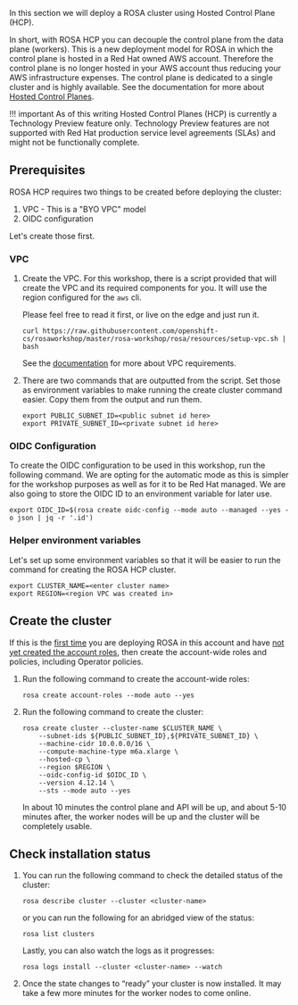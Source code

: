 In this section we will deploy a ROSA cluster using Hosted Control Plane (HCP).  

In short, with ROSA HCP you can decouple the control plane from the data plane (workers).  This is a new deployment model for ROSA in which the control plane is hosted in a Red Hat owned AWS account.  Therefore the control plane is no longer hosted in your AWS account thus reducing your AWS infrastructure expenses. The control plane is dedicated to a single cluster and is highly available. See the documentation for more about [Hosted Control Planes](https://docs.openshift.com/container-platform/4.12/architecture/control-plane.html#hosted-control-planes-overview_control-plane).

!!! important
    As of this writing Hosted Control Planes (HCP) is currently a Technology Preview feature only. Technology Preview features are not supported with Red Hat production service level agreements (SLAs) and might not be functionally complete. 

## Prerequisites

ROSA HCP requires two things to be created before deploying the cluster:

1. VPC - This is a "BYO VPC" model
1. OIDC configuration

Let's create those first.

### VPC

1. Create the VPC. For this workshop, there is a script provided that will create the VPC and its required components for you. It will use the region configured for the `aws` cli.

    Please feel free to read it first, or live on the edge and just run it.

    ```
    curl https://raw.githubusercontent.com/openshift-cs/rosaworkshop/master/rosa-workshop/rosa/resources/setup-vpc.sh | bash
    ```

    See the [documentation](https://docs.openshift.com/rosa/rosa_planning/rosa-sts-aws-prereqs.html#rosa-vpc_rosa-sts-aws-prereqs) for more about VPC requirements.

1. There are two commands that are outputted from the script. Set those as environment variables to make running the create cluster command easier. Copy them from the output and run them.

    ```
    export PUBLIC_SUBNET_ID=<public subnet id here>
    export PRIVATE_SUBNET_ID=<private subnet id here>
    ```

### OIDC Configuration

To create the OIDC configuration to be used in this workshop, run the following command.  We are opting for the automatic mode as this is simpler for the workshop purposes as well as for it to be Red Hat managed. We are also going to store the OIDC ID to an environment variable for later use.

```
export OIDC_ID=$(rosa create oidc-config --mode auto --managed --yes -o json | jq -r '.id')
```

### Helper environment variables

Let's set up some environment variables so that it will be easier to run the command for creating the ROSA HCP cluster.

```
export CLUSTER_NAME=<enter cluster name>
export REGION=<region VPC was created in>
```

## Create the cluster
If this is the <u>first time</u> you are deploying ROSA in this account and have <u>not yet created the account roles</u>, then create the account-wide roles and policies, including Operator policies.

1. Run the following command to create the account-wide roles:

    ```
    rosa create account-roles --mode auto --yes
    ```

1. Run the following command to create the cluster:

    ```
    rosa create cluster --cluster-name $CLUSTER_NAME \
        --subnet-ids ${PUBLIC_SUBNET_ID},${PRIVATE_SUBNET_ID} \
        --machine-cidr 10.0.0.0/16 \
        --compute-machine-type m6a.xlarge \
        --hosted-cp \
        --region $REGION \
        --oidc-config-id $OIDC_ID \
        --version 4.12.14 \
        --sts --mode auto --yes
    ```

    In about 10 minutes the control plane and API will be up, and about 5-10 minutes after, the worker nodes will be up and the cluster will be completely usable.  

## Check installation status
1. You can run the following command to check the detailed status of the cluster:

    ```
    rosa describe cluster --cluster <cluster-name>
    ```

    or you can run the following for an abridged view of the status:

    ```
    rosa list clusters
    ```

    Lastly, you can also watch the logs as it progresses:

    ```
    rosa logs install --cluster <cluster-name> --watch
    ```

1. Once the state changes to “ready” your cluster is now installed. It may take a few more minutes for the worker nodes to come online.